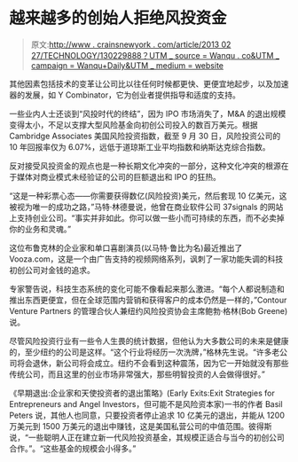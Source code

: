 # 越来越多的创始人拒绝风投资金

> 原文:[http://www . crainsnewyork . com/article/2013 02 27/TECHNOLOGY/130229888？UTM _ source = Wanqu . co&UTM _ campaign = Wanqu+Daily&UTM _ medium = website](http://www.crainsnewyork.com/article/20130227/TECHNOLOGY/130229888?utm_source=wanqu.co&utm_campaign=Wanqu+Daily&utm_medium=website)

其他因素包括技术的变革让公司比以往任何时候都更快、更便宜地起步，以及加速器的发展，如 Y Combinator，它为创业者提供指导和适度的支持。

一些业内人士还谈到“风投时代的终结”，因为 IPO 市场消失了，M&A 的退出规模变得太小，不足以支撑大型风险基金向初创公司投入的数百万美元。根据 Cambridge Associates 美国风险投资指数，截至 9 月 30 日，风险投资公司的 10 年回报率仅为 6.07%，远低于道琼斯工业平均指数和纳斯达克综合指数。

反对接受风投资金的观点也是一种长期文化冲突的一部分，这种文化冲突的根源在于媒体对商业模式未经验证的公司的巨额退出和 IPO 的狂热。

“这是一种彩票心态——你需要获得数亿(风险投资)美元，然后套现 10 亿美元，这被视为唯一的成功之路，”马特·林德曼说，他曾在商业软件公司 37signals 的网站上支持创业公司。“事实并非如此。你可以做一些小而可持续的东西，而不必卖掉你的业务和灵魂。”

这位布鲁克林的企业家和单口喜剧演员(以马特·鲁比为名)最近推出了 Vooza.com，这是一个由广告支持的视频网络系列，讽刺了一家功能失调的科技初创公司对金钱的追求。

专家警告说，科技生态系统的变化可能不像看起来那么激进。“每个人都说制造和推出东西更便宜，但在全球范围内营销和获得客户的成本仍然是一样的，”Contour Venture Partners 的管理合伙人兼纽约风险投资协会主席鲍勃·格林(Bob Greene)说。

尽管风险投资行业有一些令人生畏的统计数据，但他认为大多数公司的未来是健康的，至少纽约的公司是这样。“这个行业将经历一次洗牌，”格林先生说。“许多老公司将会退休，新公司将会成立。纽约不会看到这种震荡，因为它一开始就没有那些传统公司，而且这里的创业市场非常强大，那些明智投资的人会做得很好。”

《早期退出:企业家和天使投资者的退出策略》(Early Exits:Exit Strategies for Entrepreneurs and Angel Investors，但可能不是风险资本家)一书的作者 Basil Peters 说，其他人也同意，只要投资者停止追求 10 亿美元的退出，并能从 1200 万美元到 1500 万美元的退出中赚钱，这是美国私营公司的中值范围。彼得斯说，“一些聪明人正在建立新一代风险投资基金，其规模正适合与当今的初创公司合作。”。“这些基金的规模会小得多。”
